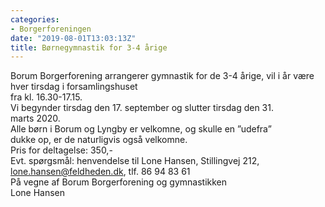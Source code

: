 ```yaml
---
categories:
- Borgerforeningen
date: "2019-08-01T13:03:13Z"
title: Børnegymnastik for 3-4 årige
---
```


Borum Borgerforening arrangerer gymnastik for de 3-4 årige, vil i år være hver tirsdag i forsamlingshuset  
fra kl. 16.30-17.15.  
Vi begynder tirsdag den 17. september og slutter tirsdag den 31.  
marts 2020.  
Alle børn i Borum og Lyngby er velkomne, og skulle en ”udefra”  
dukke op, er de naturligvis også velkomne.  
Pris for deltagelse: 350,-  
Evt. spørgsmål: henvendelse til Lone Hansen, Stillingvej 212,  
lone.hansen@feldheden.dk, tlf. 86 94 83 61  
På vegne af Borum Borgerforening og gymnastikken  
Lone Hansen